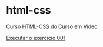 # html-css
 Curso HTML-CSS do Curso em Video

 <a href="https://alexandremp82.github.io/html-css/exercicios/ex001/index.html">Executar o exercício 001</a>
